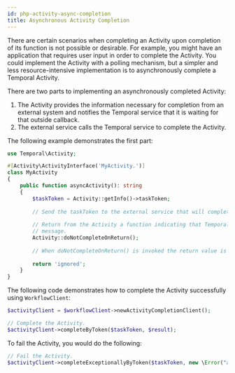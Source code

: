 ```yaml
---
id: php-activity-async-completion
title: Asynchronous Activity Completion
---
```


There are certain scenarios when completing an Activity upon completion of its function is not possible
or desirable. For example, you might have an application that requires user input in order to complete
the Activity. You could implement the Activity with a polling mechanism, but a simpler and less
resource-intensive implementation is to asynchronously complete a Temporal Activity.

There are two parts to implementing an asynchronously completed Activity:

1. The Activity provides the information necessary for completion from an external system and notifies
the Temporal service that it is waiting for that outside callback.
2. The external service calls the Temporal service to complete the Activity.

The following example demonstrates the first part:

```php
use Temporal\Activity;

#[Activity\ActivityInterface('MyActivity.')]
class MyActivity 
{
    public function asyncActivity(): string
    {
        $taskToken = Activity::getInfo()->taskToken; 
    
        // Send the taskToken to the external service that will complete the Activity.
    
        // Return from the Activity a function indicating that Temporal should wait for an async completion
        // message.
        Activity::doNotCompleteOnReturn();
    
        // When doNotCompleteOnReturn() is invoked the return value is ignored.
    
        return 'ignored';
    }
}
```

The following code demonstrates how to complete the Activity successfully using `WorkflowClient`:

```php
$activityClient = $workflowClient->newActivityCompletionClient();

// Complete the Activity.
$activityClient->completeByToken($taskToken, $result);
```

To fail the Activity, you would do the following:

```php
// Fail the Activity.
$activityClient->completeExceptionallyByToken($taskToken, new \Error("activity failed"));
```